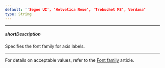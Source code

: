 ```yaml
---
default: ''Segoe UI', 'Helvetica Neue', 'Trebuchet MS', Verdana'
type: String
---
```

---
##### shortDescription
Specifies the font family for axis labels.

---
For details on acceptable values, refer to the [Font family](https://www.w3.org/TR/CSS21/fonts.html#propdef-font-family) article.